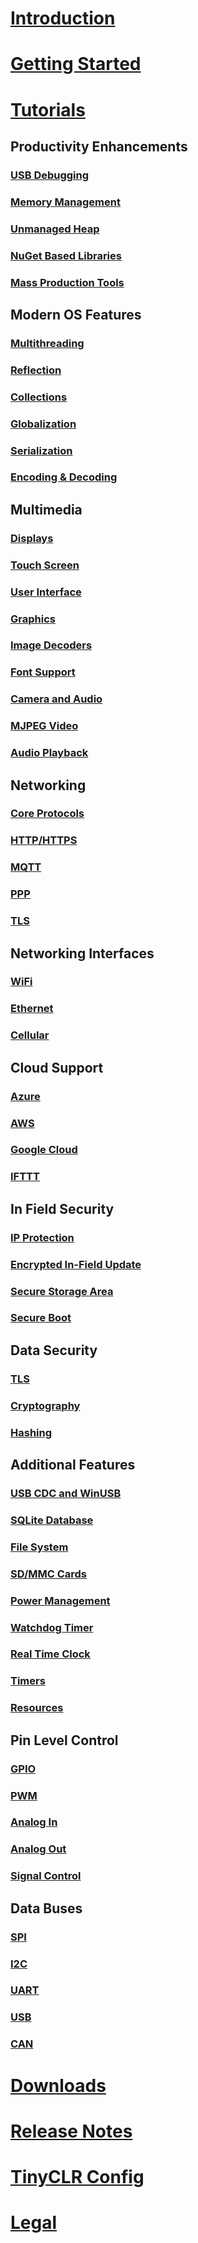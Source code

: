 # [Introduction](intro.md)

# [Getting Started](getting-started.md)

# [Tutorials](tutorials/intro.md)
## Productivity Enhancements
### [USB Debugging](tutorials/usb-debugging.md)
### [Memory Management](tutorials/memory.md)
### [Unmanaged Heap](tutorials/unmanaged-heap.md)
### [NuGet Based Libraries](tutorials/nuget-based-libraries.md)
### [Mass Production Tools](tutorials/mass-production-tools.md)

## Modern OS Features
### [Multithreading](tutorials/multithreading.md)
### [Reflection](tutorials/reflection.md)
### [Collections](tutorials/collections.md)
### [Globalization](tutorials/globalization.md)
### [Serialization](tutorials/serialization.md)
### [Encoding & Decoding](tutorials/encoding-decoding.md)

## Multimedia
### [Displays](tutorials/displays.md)
### [Touch Screen](tutorials/touch-screen.md)
### [User Interface](tutorials/user-interface.md)
### [Graphics](tutorials/graphics.md)
### [Image Decoders](tutorials/image-decoders.md)
### [Font Support](tutorials/font-support.md)
### [Camera and Audio](tutorials/camera-and-audio.md)
### [MJPEG Video](tutorials/mjpeg-video.md)
### [Audio Playback](tutorials/audio-playback.md)

## Networking
### [Core Protocols](tutorials/core-protocols.md)
### [HTTP/HTTPS](tutorials/http-https.md)
### [MQTT](tutorials/mqtt.md)
### [PPP](tutorials/ppp.md)
### [TLS](tutorials/tls.md)

## Networking Interfaces
### [WiFi](tutorials/wifi.md)
### [Ethernet](tutorials/ethernet.md)
### [Cellular](tutorials/cellular.md)

## Cloud Support
### [Azure](tutorials/azure.md)
### [AWS](tutorials/aws.md)
### [Google Cloud](tutorials/google-cloud.md)
### [IFTTT](tutorials/ifttt.md)

## In Field Security
### [IP Protection](tutorials/ip-protection.md)
### [Encrypted In-Field Update](tutorials/in-field-update.md)
### [Secure Storage Area](tutorials/secure-storage-area.md)
### [Secure Boot](tutorials/secure-boot.md)

## Data Security
### [TLS](tutorials/tls.md)
### [Cryptography](tutorials/cryptography.md)
### [Hashing](tutorials/hashing.md)

## Additional Features
### [USB CDC and WinUSB](tutorials/usb-cdc-winusb.md)
### [SQLite Database](tutorials/sqlite-database.md)
### [File System](tutorials/file-system.md)
### [SD/MMC Cards](tutorials/sd-mmc-cards.md)
### [Power Management](tutorials/power-management.md)
### [Watchdog Timer](tutorials/watchdog-timer.md)
### [Real Time Clock](tutorials/real-time-clock.md)
### [Timers](tutorials/timers.md)
### [Resources](tutorials/resources.md)

## Pin Level Control
### [GPIO](tutorials/gpio.md)
### [PWM](tutorials/pwm.md)
### [Analog In](tutorials/analog-in.md)
### [Analog Out](tutorials/analog-out.md)
### [Signal Control](tutorials/signal-control.md)

## Data Buses
### [SPI](tutorials/spi.md)
### [I2C](tutorials/i2c.md)
### [UART](tutorials/uart.md)
### [USB](tutorials/usb.md)
### [CAN](tutorials/can.md)

# [Downloads](downloads.md)
# [Release Notes](release-notes.md)
# [TinyCLR Config](tinyclr-config.md)

# [Legal](../../legal.md)